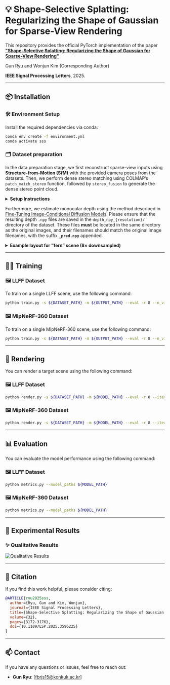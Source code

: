 # 💡 Shape-Selective Splatting: Regularizing the Shape of Gaussian for Sparse-View Rendering

This repository provides the official PyTorch implementation of the paper **["Shape-Selective Splatting: Regularizing the Shape of Gaussian for Sparse-View Rendering"](https://ieeexplore.ieee.org/document/11119067?source=authoralert)**

Gun Ryu and Wonjun Kim (Corresponding Author) 

**IEEE Signal Processing Letters**, 2025.

---

## 📦 Installation

### 🛠 Environment Setup

Install the required dependencies via conda:

```bash
conda env create -f environment.yml
conda activate sss
```


### 🗂️ Dataset preparation
In the data preparation stage, we first reconstruct sparse-view inputs using **Structure-from-Motion (SfM)** with the provided camera poses from the datasets. Then, we perform dense stereo matching using COLMAP’s `patch_match_stereo` function, followed by `stereo_fusion` to generate the dense stereo point cloud.

<details>
<summary><strong> Setup Instructions</strong></summary>

```bash
mkdir dataset
cd dataset

# Download LLFF dataset
gdown 16VnMcF1KJYxN9QId6TClMsZRahHNMW5g

# Generate sparse point cloud using COLMAP (limited views) for LLFF
python tools/colmap_llff.py

# Download MipNeRF-360 dataset
wget http://storage.googleapis.com/gresearch/refraw360/360_v2.zip
unzip -d mipnerf360 360_v2.zip

# Generate sparse point cloud using COLMAP (limited views) for MipNeRF-360
python tools/colmap_360.py
```

We also provide preprocessed sparse and dense point clouds for convenience.
You can download them via the link below:

👉 [Download Preprocessed Point Clouds](https://drive.google.com/drive/folders/1P3I9m_HU0jF50qwxIIhXhegOVk-kihdI?usp=sharing)
</details>

Furthermore, we estimate monocular depth using the method described in [Fine-Tuning Image-Conditional Diffusion Models](https://github.com/VisualComputingInstitute/diffusion-e2e-ft).
Please ensure that the resulting depth `.npy` files are saved in the `depth_npy_{resolution}/` directory of the dataset. These files **must** be located in the same directory as the original images, and their filenames should match the original image filenames, with the suffix **`_pred.npy`** appended.

<details>
<summary><strong>Example layout for “fern” scene (8× downsampled)</strong></summary>

```bash
fern/
├── images/
│   ├ IMG_4043.JPG
│   ├ IMG_4044.JPG
│   ├ IMG_4045.JPG
│   └ … other `.JPG` files
├── sparse/
├── dense/
└── depth_npy_8/
    ├ IMG_4043_pred.npy
    ├ IMG_4044_pred.npy
    ├ IMG_4045_pred.npy
    └ … other `{image_name}_pred.npy` files
```

</details>

---

## 🏋️‍♂️ Training

### 🖼️ LLFF Dataset

To train on a single LLFF scene, use the following command:

```bash
python train.py -s ${DATASET_PATH} -m ${OUTPUT_PATH} --eval -r 8 --n_views {3 or 6 or 9}
```

### 🖼️ MipNeRF-360 Dataset

To train on a single MipNeRF-360 scene, use the following command:

```bash
python train.py -s ${DATASET_PATH} -m ${OUTPUT_PATH} --eval -r 8 --n_views {12 or 24}
```

---

## 🎥 Rendering

You can render a target scene using the following command:

### 🖼️ LLFF Dataset

```bash
python render.py -s ${DATASET_PATH} -m ${MODEL_PATH} --eval -r 8 --iteration 10000
```

### 🖼️ MipNeRF-360 Dataset

```bash
python render.py -s ${DATASET_PATH} -m ${MODEL_PATH} --eval -r 8 --iteration 10000
```

---

## 📊 Evaluation

You can evaluate the model performance using the following command:

### 🖼️ LLFF Dataset

```bash
python metrics.py --model_paths ${MODEL_PATH}
```

### 🖼️ MipNeRF-360 Dataset

```bash
python metrics.py --model_paths ${MODEL_PATH}
```
---
## 🧪 Experimental Results

### ✨ Qualitative Results

![Qualitative Results](figures/Fig.svg)

---

## 📎 Citation

If you find this work helpful, please consider citing:

```bibtex
@ARTICLE{ryu2025sss,
  author={Ryu, Gun and Kim, Wonjun},
  journal={IEEE Signal Processing Letters}, 
  title={Shape-Selective Splatting: Regularizing the Shape of Gaussian for Sparse-View Rendering}, 
  volume={32},
  pages={3172-3176},
  doi={10.1109/LSP.2025.3596225}
}

```

---

## 📫 Contact

If you have any questions or issues, feel free to reach out:

- **Gun Ryu**: [fbrjs15@konkuk.ac.kr]  
